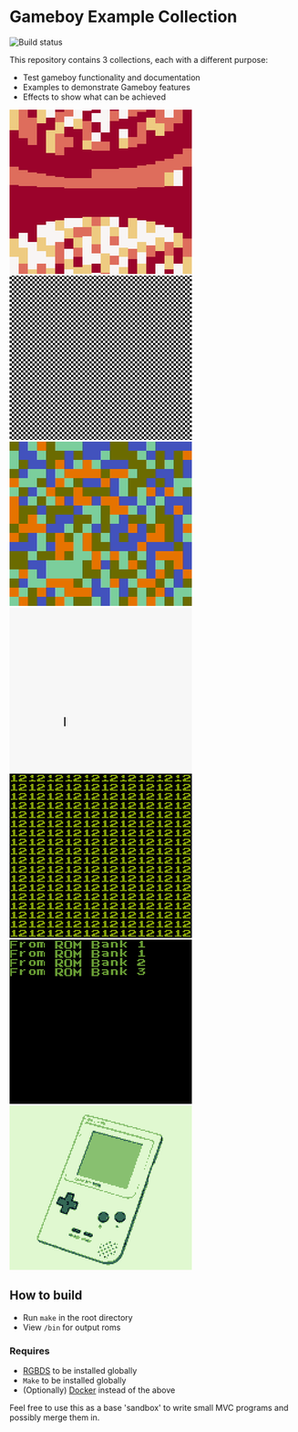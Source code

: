 # Gameboy Example Collection
![Build status](https://github.com/leefogg/Gameboy-Example-Collection/workflows/build/badge.svg)

This repository contains 3 collections, each with a different purpose:
- Test gameboy functionality and documentation
- Examples to demonstrate Gameboy features
- Effects to show what can be achieved

![Demotronic](/docs/res/demotronic.gif)
![Zoom Scroller](/docs/res/ZoomingGrid.gif)
![Progress bar](/docs/res/Blending.gif)
![Progress bar](/docs/res/progressbar.gif)
![Progress bar](/docs/res/RepeatTiles.gif)
![Progress bar](/docs/res/ROMBanks.gif)
![Progress bar](/docs/res/RGBGFX.gif)

## How to build
- Run `make` in the root directory
- View `/bin` for output roms

### Requires
- [RGBDS](https://github.com/rednex/rgbds) to be installed globally
- `Make` to be installed globally
- (Optionally) [Docker](https://www.docker.com) instead of the above

Feel free to use this as a base 'sandbox' to write small MVC programs and possibly merge them in.